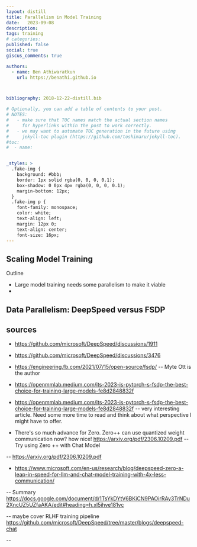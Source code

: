 ```yaml
---
layout: distill
title: Parallelism in Model Training
date:   2023-09-08
description: 
tags: training
# categories: 
published: false
social: true
giscus_comments: true

authors:
  - name: Ben Athiwaratkun 
    url: https://benathi.github.io



bibliography: 2018-12-22-distill.bib

# Optionally, you can add a table of contents to your post.
# NOTES:
#   - make sure that TOC names match the actual section names
#     for hyperlinks within the post to work correctly.
#   - we may want to automate TOC generation in the future using
#     jekyll-toc plugin (https://github.com/toshimaru/jekyll-toc).
#toc:
#  - name: 


_styles: >
  .fake-img {
    background: #bbb;
    border: 1px solid rgba(0, 0, 0, 0.1);
    box-shadow: 0 0px 4px rgba(0, 0, 0, 0.1);
    margin-bottom: 12px;
  }
  .fake-img p {
    font-family: monospace;
    color: white;
    text-align: left;
    margin: 12px 0;
    text-align: center;
    font-size: 16px;
---
```


## Scaling Model Training

Outline
- Large model training needs some parallelism to make it viable
- 


## Data Parallelism: DeepSpeed versus FSDP



## sources
- https://github.com/microsoft/DeepSpeed/discussions/1911
- https://github.com/microsoft/DeepSpeed/discussions/3476
- https://engineering.fb.com/2021/07/15/open-source/fsdp/ 
    -- Myte Ott is the author
- https://openmmlab.medium.com/its-2023-is-pytorch-s-fsdp-the-best-choice-for-training-large-models-fe8d2848832f

- https://openmmlab.medium.com/its-2023-is-pytorch-s-fsdp-the-best-choice-for-training-large-models-fe8d2848832f
    -- very interesting article. Need some more time to read and think about what perspective I might have to offer.

- There's so much advance for Zero. Zero++ can use quantized weight communication now? how nice!
https://arxiv.org/pdf/2306.10209.pdf
-- Try using Zero ++ with Chat Model

-- https://arxiv.org/pdf/2306.10209.pdf
- https://www.microsoft.com/en-us/research/blog/deepspeed-zero-a-leap-in-speed-for-llm-and-chat-model-training-with-4x-less-communication/

-- Summary
https://docs.google.com/document/d/1TsYkDYtV6BKiCN9PAOirRAy3TrNDu2XncUZ5UZfaAKA/edit#heading=h.xl5ihve181vc


-- maybe cover RLHF training pipeline 
https://github.com/microsoft/DeepSpeed/tree/master/blogs/deepspeed-chat

-- 